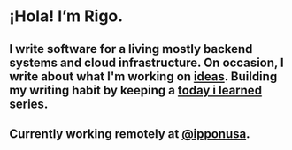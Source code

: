 # ¡Hola! I’m Rigo.
## I write software for a living mostly backend systems and cloud infrastructure. On occasion, I write about what I'm working on [ideas](/blog). Building my writing habit by keeping a [today i learned](/til) series.

## Currently working remotely at [@ipponusa]().